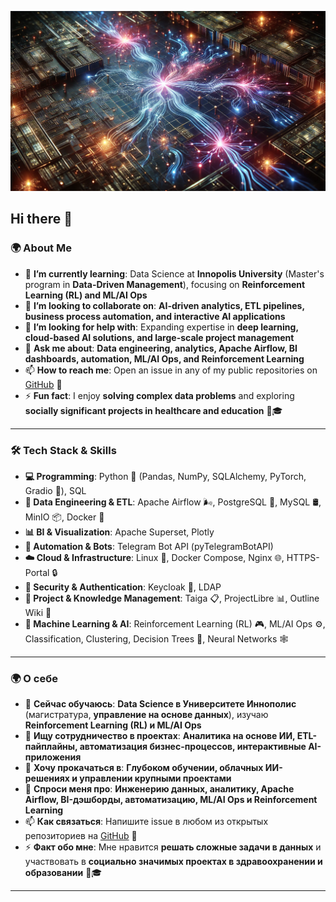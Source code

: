 ![AI Neural Network](https://github.com/glazole/glazole/blob/main/2a6a4acd-f3b5-4506-85e6-512408420d02.webp)


## Hi there 👋

### **🌍 About Me**  

- 🌱 **I’m currently learning**: Data Science at **Innopolis University** (Master's program in **Data-Driven Management**), focusing on **Reinforcement Learning (RL) and ML/AI Ops**  
- 👯 **I’m looking to collaborate on**: **AI-driven analytics, ETL pipelines, business process automation, and interactive AI applications**  
- 🤔 **I’m looking for help with**: Expanding expertise in **deep learning, cloud-based AI solutions, and large-scale project management**  
- 💬 **Ask me about**: **Data engineering, analytics, Apache Airflow, BI dashboards, automation, ML/AI Ops, and Reinforcement Learning**  
- 📫 **How to reach me**: Open an issue in any of my public repositories on [GitHub](https://github.com/glazole) 🚀   
- ⚡ **Fun fact**: I enjoy **solving complex data problems** and exploring **socially significant projects in healthcare and education** 🏥🎓  

---

### **🛠️ Tech Stack & Skills**  

- **💻 Programming**: Python 🐍 (Pandas, NumPy, SQLAlchemy, PyTorch, Gradio 🤖), SQL  
- **🔄 Data Engineering & ETL**: Apache Airflow 🌬️, PostgreSQL 🐘, MySQL 🛢️, MinIO 📦, Docker 🐳  
- **📊 BI & Visualization**: Apache Superset, Plotly  
- **🤖 Automation & Bots**: Telegram Bot API (pyTelegramBotAPI)  
- **☁️ Cloud & Infrastructure**: Linux 🐧, Docker Compose, Nginx 🌐, HTTPS-Portal 🔒  
- **🔐 Security & Authentication**: Keycloak 🏰, LDAP  
- **📂 Project & Knowledge Management**: Taiga 📋, ProjectLibre 📊, Outline Wiki 📝  
- **🧠 Machine Learning & AI**: Reinforcement Learning (RL) 🎮, ML/AI Ops ⚙️, Classification, Clustering, Decision Trees 🌳, Neural Networks 🕸️  

---

### **🌍 О себе**  

- 🌱 **Сейчас обучаюсь**: **Data Science в Университете Иннополис** (магистратура, **управление на основе данных**), изучаю **Reinforcement Learning (RL) и ML/AI Ops**  
- 👯 **Ищу сотрудничество в проектах**: **Аналитика на основе ИИ, ETL-пайплайны, автоматизация бизнес-процессов, интерактивные AI-приложения**  
- 🤔 **Хочу прокачаться в**: **Глубоком обучении, облачных ИИ-решениях и управлении крупными проектами**  
- 💬 **Спроси меня про**: **Инженерию данных, аналитику, Apache Airflow, BI-дэшборды, автоматизацию, ML/AI Ops и Reinforcement Learning**  
- 📫 **Как связаться**: Напишите issue в любом из открытых репозиториев на [GitHub](https://github.com/glazole) 🚀
- ⚡ **Факт обо мне**: Мне нравится **решать сложные задачи в данных** и участвовать в **социально значимых проектах в здравоохранении и образовании** 🏥🎓  

---

